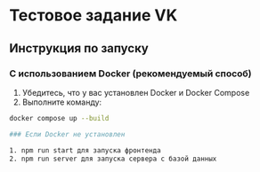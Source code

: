 # Тестовое задание VK

## Инструкция по запуску

### С использованием Docker (рекомендуемый способ)

1. Убедитесь, что у вас установлен Docker и Docker Compose
2. Выполните команду:

```bash
docker compose up --build

### Если Docker не установлен 

1. npm run start для запуска фронтенда
2. npm run server для запуска сервера с базой данных

